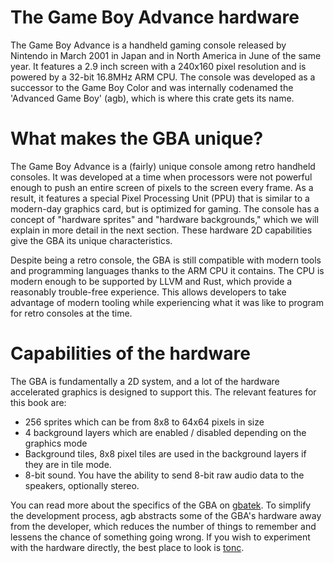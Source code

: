# The Game Boy Advance hardware

The Game Boy Advance is a handheld gaming console released by Nintendo in March 2001 in Japan and in North America in June of the same year.
It features a 2.9 inch screen with a 240x160 pixel resolution and is powered by a 32-bit 16.8MHz ARM CPU.
The console was developed as a successor to the Game Boy Color and was internally codenamed the 'Advanced Game Boy' (agb), which is where this crate gets its name.

# What makes the GBA unique?

The Game Boy Advance is a (fairly) unique console among retro handheld consoles.
It was developed at a time when processors were not powerful enough to push an entire screen of pixels to the screen every frame.
As a result, it features a special Pixel Processing Unit (PPU) that is similar to a modern-day graphics card, but is optimized for gaming.
The console has a concept of "hardware sprites" and "hardware backgrounds," which we will explain in more detail in the next section.
These hardware 2D capabilities give the GBA its unique characteristics.

Despite being a retro console, the GBA is still compatible with modern tools and programming languages thanks to the ARM CPU it contains.
The CPU is modern enough to be supported by LLVM and Rust, which provide a reasonably trouble-free experience.
This allows developers to take advantage of modern tooling while experiencing what it was like to program for retro consoles at the time.

# Capabilities of the hardware

The GBA is fundamentally a 2D system, and a lot of the hardware accelerated graphics is designed to support this.
The relevant features for this book are:

- 256 sprites which can be from 8x8 to 64x64 pixels in size
- 4 background layers which are enabled / disabled depending on the graphics mode
- Background tiles, 8x8 pixel tiles are used in the background layers if they are in tile mode.
- 8-bit sound. You have the ability to send 8-bit raw audio data to the speakers, optionally stereo.

You can read more about the specifics of the GBA on [gbatek](https://rust-console.github.io/gbatek-gbaonly/).
To simplify the development process, agb abstracts some of the GBA's hardware away from the developer, which reduces the number of things to remember and lessens the chance of something going wrong.
If you wish to experiment with the hardware directly, the best place to look is [tonc](https://www.coranac.com/tonc/text/).
